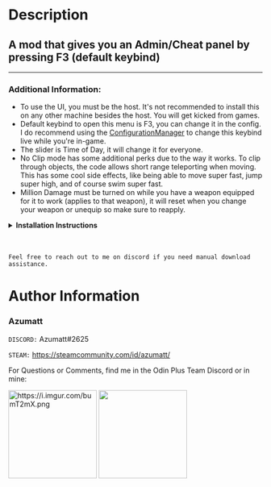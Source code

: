 # Description

## A mod that gives you an Admin/Cheat panel by pressing F3 (default keybind)

---

### Additional Information:
- To use the UI, you must be the host. It's not recommended to install this on any other machine besides the host. You will get kicked from games.
- Default keybind to open this menu is F3, you can change it in the config. I do recommend using the [ConfigurationManager](https://www.nexusmods.com/sunkenland/mods/5) to change this keybind live while you're in-game.
- The slider is Time of Day, it will change it for everyone.
- No Clip mode has some additional perks due to the way it works. To clip through objects, the code allows short range teleporting when moving. This has some cool side effects, like being able to move super fast, jump super high, and of course swim super fast.
- Million Damage must be turned on while you have a weapon equipped for it to work (applies to that weapon), it will reset when you change your weapon or unequip so make sure to reapply.

<details>
<summary><b>Installation Instructions</b></summary>

***You must have BepInEx installed correctly! I can not stress this enough.***

### Manual Installation

`Note: (Manual installation is likely how you have to do this on a server, make sure BepInEx is installed on the server correctly)`

1. **Download the latest release of BepInEx.**
2. **Extract the contents of the zip file to your game's root folder.**
3. **Download the latest release of AdminMenu from Thunderstore.io.**
4. **Extract the contents of the zip file to the `BepInEx/plugins` folder.**
5. **Launch the game.**

### Installation through r2modman or Thunderstore Mod Manager

1. **Install [r2modman](https://valheim.thunderstore.io/package/ebkr/r2modman/)
   or [Thunderstore Mod Manager](https://www.overwolf.com/app/Thunderstore-Thunderstore_Mod_Manager).**

   > For r2modman, you can also install it through the Thunderstore site.
   ![](https://i.imgur.com/s4X4rEs.png "r2modman Download")

   > For Thunderstore Mod Manager, you can also install it through the Overwolf app store
   ![](https://i.imgur.com/HQLZFp4.png "Thunderstore Mod Manager Download")
2. **Open the Mod Manager and search for "AdminMenu" under the Online
   tab. `Note: You can also search for "Azumatt" to find all my mods.`**

   `The image below shows VikingShip as an example, but it was easier to reuse the image.`

   ![](https://i.imgur.com/5CR5XKu.png)

3. **Click the Download button to install the mod.**
4. **Launch the game.**

</details>

<br>
<br>

`Feel free to reach out to me on discord if you need manual download assistance.`

# Author Information

### Azumatt

`DISCORD:` Azumatt#2625

`STEAM:` https://steamcommunity.com/id/azumatt/

For Questions or Comments, find me in the Odin Plus Team Discord or in mine:

[<img alt="https://i.imgur.com/bumT2mX.png" height="175" src="https://i.imgur.com/bumT2mX.png" width="175"/>](https://mee6.xyz/i/TBXOoQJ8gE)
<a href="https://discord.gg/pdHgy6Bsng"><img src="https://i.imgur.com/Xlcbmm9.png" href="https://discord.gg/pdHgy6Bsng" width="175" height="175"></a>